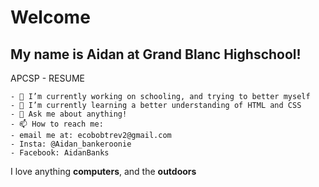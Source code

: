 # **Welcome**
## My name is Aidan at Grand Blanc Highschool! 
APCSP - RESUME

	- 🔭 I’m currently working on schooling, and trying to better myself
	- 🌱 I’m currently learning a better understanding of HTML and CSS
	- 💬 Ask me about anything!
	- 📫 How to reach me: 
    - email me at: ecobobtrev2@gmail.com
    - Insta: @Aidan_bankeroonie
    - Facebook: AidanBanks

I love anything **computers**, and the **outdoors**


